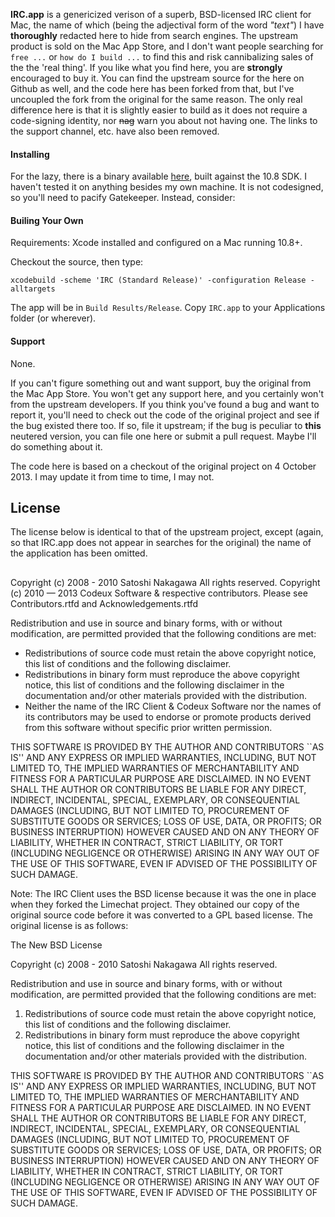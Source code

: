 **IRC.app** is a genericized verison of a superb, BSD-licensed IRC client for Mac,
the name of which (being the adjectival form of the word _"text"_) I have
**thoroughly** redacted here to hide from search engines. The upstream product is
sold on the Mac App Store, and I don't want people searching for ``` free ...```
or ```how do I build ...``` to find this and risk cannibalizing sales of the
the 'real thing'. If you like what you find here, you are **strongly** encouraged
to buy it. You can find the upstream source for the here on Github as well,
and the code here has been forked from that, but I've uncoupled the fork from
the original for the same reason. The only real difference here is that it is
slightly easier to build as it does not require a code-signing identity, nor
~~nag~~ warn you about not having one. The links to the support channel, etc. have also been removed.

#### Installing
For the lazy, there is a binary available [here](https://github.com/g-nix/IRC.app/releases/download/1.0.0/IRC.app.tgz), built against the 10.8 SDK.
I haven't tested it on anything besides my own machine. It is not codesigned,
so you'll need to pacify Gatekeeper. Instead, consider:

#### Builing Your Own
Requirements: Xcode installed and configured on a Mac running 10.8+.  

Checkout the source, then type:

```
xcodebuild -scheme 'IRC (Standard Release)' -configuration Release -alltargets
```

The app will be in ```Build Results/Release```.
Copy ```IRC.app``` to your Applications folder (or wherever).

#### Support

None.

If you can't figure something out and want support, buy the original from the
Mac App Store. You won't get any support here, and you certainly won't from
the upstream developers. If you think you've found a bug and want to report it,
you'll need to check out the code of the original project and see if the
bug existed there too. If so, file it upstream; if the bug is peculiar to
**this** neutered version, you can file one here or submit a pull request.
Maybe I'll do something about it. 

The code here is based on a checkout of the original project
on 4 October 2013. I may update it from time to time, I may not.

## License

The license below is identical to that of the upstream project, except
(again, so that IRC.app does not appear in searches for the original)
the name of the application has been omitted.
## 
Copyright (c) 2008 - 2010 Satoshi Nakagawa <psychs AT limechat DOT net>
All rights reserved.
Copyright (c) 2010 — 2013 Codeux Software & respective contributors.
       Please see Contributors.rtfd and Acknowledgements.rtfd

Redistribution and use in source and binary forms, with or without
modification, are permitted provided that the following conditions
are met:

   * Redistributions of source code must retain the above copyright
     notice, this list of conditions and the following disclaimer.
   * Redistributions in binary form must reproduce the above copyright
     notice, this list of conditions and the following disclaimer in the
     documentation and/or other materials provided with the distribution.
   * Neither the name of the IRC Client & Codeux Software nor the
     names of its contributors may be used to endorse or promote products
     derived from this software without specific prior written permission.

THIS SOFTWARE IS PROVIDED BY THE AUTHOR AND CONTRIBUTORS ``AS IS'' AND
ANY EXPRESS OR IMPLIED WARRANTIES, INCLUDING, BUT NOT LIMITED TO, THE
IMPLIED WARRANTIES OF MERCHANTABILITY AND FITNESS FOR A PARTICULAR PURPOSE
ARE DISCLAIMED. IN NO EVENT SHALL THE AUTHOR OR CONTRIBUTORS BE LIABLE
FOR ANY DIRECT, INDIRECT, INCIDENTAL, SPECIAL, EXEMPLARY, OR CONSEQUENTIAL
DAMAGES (INCLUDING, BUT NOT LIMITED TO, PROCUREMENT OF SUBSTITUTE GOODS
OR SERVICES; LOSS OF USE, DATA, OR PROFITS; OR BUSINESS INTERRUPTION)
HOWEVER CAUSED AND ON ANY THEORY OF LIABILITY, WHETHER IN CONTRACT, STRICT
LIABILITY, OR TORT (INCLUDING NEGLIGENCE OR OTHERWISE) ARISING IN ANY WAY
OUT OF THE USE OF THIS SOFTWARE, EVEN IF ADVISED OF THE POSSIBILITY OF
SUCH DAMAGE.

Note: The IRC Client uses the BSD license because it was the one
in place when they forked the Limechat project. They obtained our copy of the
original source code before it was converted to a GPL based license. The
original license is as follows:

The New BSD License

Copyright (c) 2008 - 2010 Satoshi Nakagawa <psychs AT limechat DOT net>
All rights reserved.

Redistribution and use in source and binary forms, with or without
modification, are permitted provided that the following conditions
are met:
1. Redistributions of source code must retain the above copyright
   notice, this list of conditions and the following disclaimer.
2. Redistributions in binary form must reproduce the above copyright
   notice, this list of conditions and the following disclaimer in the
   documentation and/or other materials provided with the distribution.

THIS SOFTWARE IS PROVIDED BY THE AUTHOR AND CONTRIBUTORS ``AS IS'' AND
ANY EXPRESS OR IMPLIED WARRANTIES, INCLUDING, BUT NOT LIMITED TO, THE
IMPLIED WARRANTIES OF MERCHANTABILITY AND FITNESS FOR A PARTICULAR PURPOSE
ARE DISCLAIMED.  IN NO EVENT SHALL THE AUTHOR OR CONTRIBUTORS BE LIABLE
FOR ANY DIRECT, INDIRECT, INCIDENTAL, SPECIAL, EXEMPLARY, OR CONSEQUENTIAL
DAMAGES (INCLUDING, BUT NOT LIMITED TO, PROCUREMENT OF SUBSTITUTE GOODS
OR SERVICES; LOSS OF USE, DATA, OR PROFITS; OR BUSINESS INTERRUPTION)
HOWEVER CAUSED AND ON ANY THEORY OF LIABILITY, WHETHER IN CONTRACT, STRICT
LIABILITY, OR TORT (INCLUDING NEGLIGENCE OR OTHERWISE) ARISING IN ANY WAY
OUT OF THE USE OF THIS SOFTWARE, EVEN IF ADVISED OF THE POSSIBILITY OF
SUCH DAMAGE.
